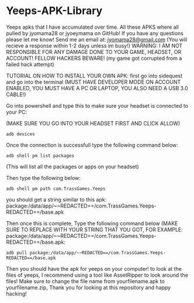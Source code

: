 # Yeeps-APK-Library
Yeeps apks that I have accumulated over time.
All these APKS where all pulled by jyomama28 or jyoeymama on GitHub!
If you have any questions please let me know! Send me an email at: jyomama28@gmail.com (You will recieve a response within 1-2 days unless im busy!)
WARNING: I AM NOT RESPONSIBLE FOR ANY DAMAGE DONE TO YOUR GAME, HEADSET, OR ACCOUNT! FELLOW HACKERS BEWARE!
(my game got corrupted from a failed hack attempt)


TUTORIAL ON HOW TO INSTALL YOUR OWN APK:
first go into sidequest and go into the terminal (MUST HAVE DEVELOPER MODE ON ACCOUNT ENABLED, YOU MUST HAVE A PC OR LAPTOP, YOU ALSO NEED A USB 3.0 CABLE!)

Go into powershell and type this to make sure your headset is connected to your PC:

(MAKE SURE YOU GO INTO YOUR HEADSET FIRST AND CLICK ALLOW)
```
adb devices
```
Once the connection is successfull type the following command below:

```
adb shell pm list packages
```

(This will list all the packages or apps on your headset)

Then type the following below:

```
adb shell pm path com.TrassGames.Yeeps
```

you should get a string similar to this apk: package:/data/app/~~REDACTED==/com.TrassGames.Yeeps-REDACTED==/base.apk

Then once this is complete, Type the following command below (MAKE SURE TO REPLACE WITH YOUR STRING THAT YOU GOT, FOR EXAMPLE: package:/data/app/~~REDACTED==/com.TrassGames.Yeeps-REDACTED==/base.apk:

```
adb pull package:/data/app/~~REDACTED==/com.TrassGames.Yeeps-REDACTED==/base.apk
```
Then you should have the apk for yeeps on your computer! to look at the files of yeeps, I recommend using a tool like AssetRipper to look around the files! Make sure to change the file name from yourfilename.apk to yourfilename.zip, Thank you for looking at this repository and happy hacking! 
